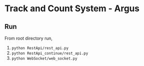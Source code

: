 # Track and Count System - Argus

## Run

From root directory run,

1. `python RestApi/rest_api.py`
2. `python RestApi_continue/rest_api.py`
3. `python WebSocket/web_socket.py`